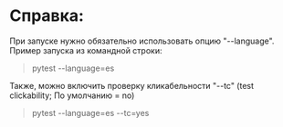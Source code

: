 # Справка:

При запуске нужно обязательно использовать опцию "--language". Пример запуска из командной строки:
> pytest --language=es

Также, можно включить проверку кликабельности "--tc" (test clickability; По умолчанию = no) 
> pytest --language=es --tc=yes

